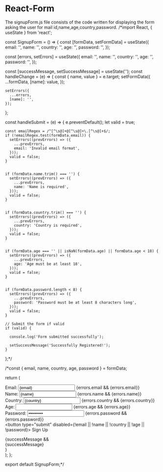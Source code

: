 # React-Form
The signupForm.js file consists of the code written for displaying the form asking the user for mail id,name,age,country,password.
/*import React, { useState } from 'react';

const SignupForm = () => {
  const [formData, setFormData] = useState({
    email: '',
    name: '',
    country: '',
    age: '',
    password: '',
  });

  const [errors, setErrors] = useState({
    email: '',
    name: '',
    country: '',
    age: '',
    password: '',
  });

  const [successMessage, setSuccessMessage] = useState('');
  const handleChange = (e) => {
    const { name, value } = e.target;
    setFormData({
      ...formData,
      [name]: value,
    });

    setErrors({
      ...errors,
      [name]: '',
    });
  };

  const handleSubmit = (e) => {
    e.preventDefault();
    let valid = true;

   
    const emailRegex = /^[^\s@]+@[^\s@]+\.[^\s@]+$/;
    if (!emailRegex.test(formData.email)) {
      setErrors((prevErrors) => ({
        ...prevErrors,
        email: 'Invalid email format',
      }));
      valid = false;
    }

  
    if (formData.name.trim() === '') {
      setErrors((prevErrors) => ({
        ...prevErrors,
        name: 'Name is required',
      }));
      valid = false;
    }

   
    if (formData.country.trim() === '') {
      setErrors((prevErrors) => ({
        ...prevErrors,
        country: 'Country is required',
      }));
      valid = false;
    }

    
    if (formData.age === '' || isNaN(formData.age) || formData.age < 18) {
      setErrors((prevErrors) => ({
        ...prevErrors,
        age: 'Age must be at least 18',
      }));
      valid = false;
    }

   
    if (formData.password.length < 8) {
      setErrors((prevErrors) => ({
        ...prevErrors,
        password: 'Password must be at least 8 characters long',
      }));
      valid = false;
    }

    // Submit the form if valid
    if (valid) {
      
      console.log('Form submitted successfully');
      
      setSuccessMessage('Successfully Registered!');
    }
  };*/

  /*const { email, name, country, age, password } = formData;

  return (
    <div>
      <form onSubmit={handleSubmit}>
        <div>
          <label>Email:</label>
          <input type="email" name="email" value={email} onChange={handleChange} />
          {errors.email && <span className="error">{errors.email}</span>}
        </div>
        <div>
          <label>Name:</label>
          <input type="text" name="name" value={name} onChange={handleChange} />
          {errors.name && <span className="error">{errors.name}</span>}
        </div>
        <div>
          <label>Country:</label>
          <input type="text" name="country" value={country} onChange={handleChange} />
          {errors.country && <span className="error">{errors.country}</span>}
        </div>
        <div>
          <label>Age:</label>
          <input type="number" name="age" value={age} onChange={handleChange} />
          {errors.age && <span className="error">{errors.age}</span>}
        </div>
        <div>
          <label>Password:</label>
          <input type="password" name="password" value={password} onChange={handleChange} />
          {errors.password && <span className="error">{errors.password}</span>}
        </div>
        <button type="submit" disabled={!email || !name || !country || !age || !password}>
          Sign Up
        </button>
      </form>
      {successMessage && <div className="success-message">{successMessage}</div>}
    </div>
  );
};

export default SignupForm;*/
